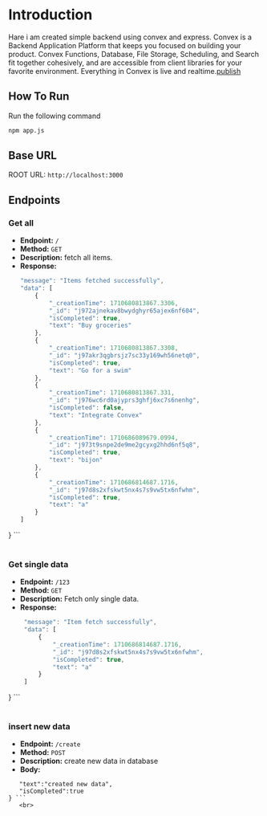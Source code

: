 # Introduction
Hare i am created simple backend using convex and express.
Convex is a Backend Application Platform that keeps you focused on building your product. Convex Functions, Database, File Storage, Scheduling, and Search fit together cohesively, and are accessible from client libraries for your favorite environment. Everything in Convex is live and realtime.[publish](https://docs.convex.dev/home)

## How To Run

Run the following command

```bash
npm app.js
```

## Base URL
ROOT URL: `http://localhost:3000`
<br>

## Endpoints

### Get all 

-   **Endpoint:** `/`
-   **Method:** `GET`
-   **Description:** fetch all items.
-   **Response:** 
    ```javascript {
    "message": "Items fetched successfully",
    "data": [
        {
            "_creationTime": 1710680813867.3306,
            "_id": "j972ajnekav8bwydghyr65ajex6nf604",
            "isCompleted": true,
            "text": "Buy groceries"
        },
        {
            "_creationTime": 1710680813867.3308,
            "_id": "j97akr3qgbrsjz7sc33y169wh56netq0",
            "isCompleted": true,
            "text": "Go for a swim"
        },
        {
            "_creationTime": 1710680813867.331,
            "_id": "j976wc6rd0ajyprs3ghfj6xc7s6nenhg",
            "isCompleted": false,
            "text": "Integrate Convex"
        },
        {
            "_creationTime": 1710686089679.0994,
            "_id": "j973t9snpe2de9me2gcyxg2hhd6nf5q8",
            "isCompleted": true,
            "text": "bijon"
        },
        {
            "_creationTime": 1710686814687.1716,
            "_id": "j97d8s2xfskwt5nx4s7s9vw5tx6nfwhm",
            "isCompleted": true,
            "text": "a"
        }
    ]
}  ```
    <br><br>




### Get single data
- **Endpoint:** `/123`
- **Method:** `GET`
- **Description:** Fetch only single data.
- **Response:**
   ```javascript {
    "message": "Item fetch successfully",
    "data": [
        {
            "_creationTime": 1710686814687.1716,
            "_id": "j97d8s2xfskwt5nx4s7s9vw5tx6nfwhm",
            "isCompleted": true,
            "text": "a"
        }
    ]
}  ```
  <br><br>
### insert new data
- **Endpoint:** `/create`
-   **Method:** `POST`
-   **Description:** create new data in database
-   **Body:**
 ```javascript{
    "text":"created new data",
    "isCompleted":true
} ```
    <br>


